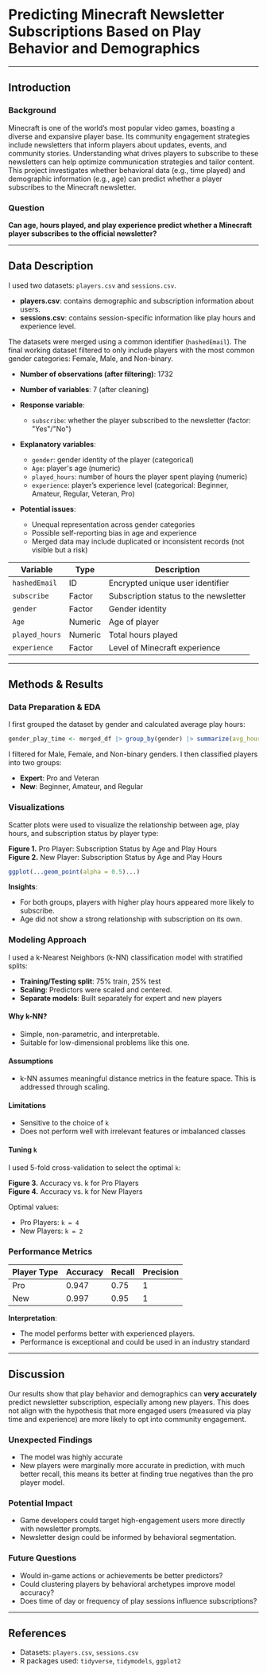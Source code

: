 # Predicting Minecraft Newsletter Subscriptions Based on Play Behavior and Demographics

---

## Introduction

### Background
Minecraft is one of the world’s most popular video games, boasting a diverse and expansive player base. Its community engagement strategies include newsletters that inform players about updates, events, and community stories. Understanding what drives players to subscribe to these newsletters can help optimize communication strategies and tailor content. This project investigates whether behavioral data (e.g., time played) and demographic information (e.g., age) can predict whether a player subscribes to the Minecraft newsletter.

### Question
**Can age, hours played, and play experience predict whether a Minecraft player subscribes to the official newsletter?**

---

## Data Description

I used two datasets: `players.csv` and `sessions.csv`.

- **players.csv**: contains demographic and subscription information about users.
- **sessions.csv**: contains session-specific information like play hours and experience level.

The datasets were merged using a common identifier (`hashedEmail`). The final working dataset filtered to only include players with the most common gender categories: Female, Male, and Non-binary.

- **Number of observations (after filtering)**: 1732  
- **Number of variables**: 7 (after cleaning)  
- **Response variable**:  
  - `subscribe`: whether the player subscribed to the newsletter (factor: "Yes"/"No")

- **Explanatory variables**:
  - `gender`: gender identity of the player (categorical)
  - `Age`: player's age (numeric)
  - `played_hours`: number of hours the player spent playing (numeric)
  - `experience`: player’s experience level (categorical: Beginner, Amateur, Regular, Veteran, Pro)

- **Potential issues**:
  - Unequal representation across gender categories
  - Possible self-reporting bias in age and experience
  - Merged data may include duplicated or inconsistent records (not visible but a risk)

| Variable        | Type      | Description                                       |
|----------------|-----------|---------------------------------------------------|
| `hashedEmail`   | ID        | Encrypted unique user identifier                  |
| `subscribe`     | Factor    | Subscription status to the newsletter             |
| `gender`        | Factor    | Gender identity                                   |
| `Age`           | Numeric   | Age of player                                     |
| `played_hours`  | Numeric   | Total hours played                                |
| `experience`    | Factor    | Level of Minecraft experience                     |

---

## Methods & Results

### Data Preparation & EDA

I first grouped the dataset by gender and calculated average play hours:

```r
gender_play_time <- merged_df |> group_by(gender) |> summarize(avg_hours = mean(played_hours))
```

I filtered for Male, Female, and Non-binary genders. I then classified players into two groups:
- **Expert**: Pro and Veteran
- **New**: Beginner, Amateur, and Regular

### Visualizations

Scatter plots were used to visualize the relationship between age, play hours, and subscription status by player type:

**Figure 1.** Pro Player: Subscription Status by Age and Play Hours  
**Figure 2.** New Player: Subscription Status by Age and Play Hours  

```r
ggplot(...geom_point(alpha = 0.5)...)
```

**Insights**:
- For both groups, players with higher play hours appeared more likely to subscribe.
- Age did not show a strong relationship with subscription on its own.

### Modeling Approach

I used a k-Nearest Neighbors (k-NN) classification model with stratified splits:
- **Training/Testing split**: 75% train, 25% test
- **Scaling**: Predictors were scaled and centered.
- **Separate models**: Built separately for expert and new players

#### Why k-NN?
- Simple, non-parametric, and interpretable.
- Suitable for low-dimensional problems like this one.

#### Assumptions
- k-NN assumes meaningful distance metrics in the feature space. This is addressed through scaling.

#### Limitations
- Sensitive to the choice of `k`
- Does not perform well with irrelevant features or imbalanced classes

#### Tuning `k`

I used 5-fold cross-validation to select the optimal `k`:

**Figure 3.** Accuracy vs. k for Pro Players  
**Figure 4.** Accuracy vs. k for New Players  

Optimal values:
- Pro Players: `k = 4`
- New Players: `k = 2`

### Performance Metrics

| Player Type | Accuracy | Recall | Precision |
|-------------|----------|--------|-----------|
| Pro         | 0.947    | 0.75   | 1      |
| New         | 0.997    | 0.95   | 1      |

**Interpretation**:
- The model performs better with experienced players.
- Performance is exceptional and could be used in an industry standard

---

## Discussion

Our results show that play behavior and demographics can **very accurately** predict newsletter subscription, especially among new players. This does not align with the hypothesis that more engaged users (measured via play time and experience) are more likely to opt into community engagement.

### Unexpected Findings
- The model was highly accurate
- New players were marginally more accurate in prediction, with much better recall, this means its better at finding true negatives than the pro player model.


### Potential Impact
- Game developers could target high-engagement users more directly with newsletter prompts.
- Newsletter design could be informed by behavioral segmentation.

### Future Questions
- Would in-game actions or achievements be better predictors?
- Could clustering players by behavioral archetypes improve model accuracy?
- Does time of day or frequency of play sessions influence subscriptions?

---

## References

- Datasets: `players.csv`, `sessions.csv`
- R packages used: `tidyverse`, `tidymodels`, `ggplot2`
